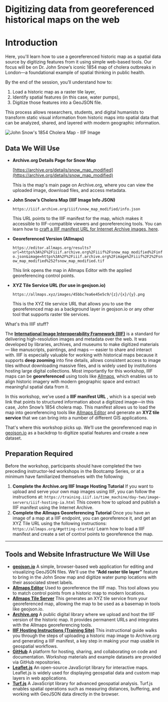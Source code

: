 # Digitizing data from georeferenced historical maps on the web

# Introduction

Here, you'll learn how to use a georeferenced historic map as a spatial data source by digitizing features from it using simple web-based tools. Our focus will be on Dr. John Snow’s iconic 1854 map of cholera outbreaks in London—a foundational example of spatial thinking in public health.

By the end of the session, you’ll understand how to:

1. Load a historic map as a raster tile layer,
2. Identify spatial features (in this case, water pumps),
3. Digitize those features into a GeoJSON file.

This process allows researchers, students, and digital humanists to transform static visual information from historic maps into spatial data that can be analyzed, shared, and layered with modern geographic information.

![John Snow's 1854 Cholera Map - IIIF Image](https://iiif.archive.org/iiif/snow_map_modified/full/1140,/0/default.jpg)

## Data We Will Use

* **Archive.org Details Page for Snow Map**

  [https://archive.org/details/snow_map_modified](https://archive.org/details/snow_map_modified)

  This is the map's main page on Archive.org, where you can view the uploaded image, download files, and access metadata.
* **John Snow’s Cholera Map (IIIF Image Info JSON)**

  `https://iiif.archive.org/iiif/snow_map_modified/info.json`

  This URL points to the IIIF manifest for the map, which makes it accessible to IIIF-compatible viewers and georeferencing tools. You can learn how to [craft a IIIF manifest URL for Internet Archive images, here](https://training.iiif.io/time_machine/day-two/image-servers/iiif-hosting-ia.html).
* **Georeferenced Version (Allmaps)**

  `https://editor.allmaps.org/results?url=https%3A%2F%2Fiiif.archive.org%2Fiiif%2Fsnow_map_modified%2Finfo.json&image=https%3A%2F%2Fiiif.archive.org%2Fimage%2Fiiif%2F2%2Fsnow_map_modified%252fsnow_map_modified.tif`

  This link opens the map in Allmaps Editor with the applied georeferencing control points.
* **XYZ Tile Service URL (for use in geojson.io)**

  `https://allmaps.xyz/images/45bbc7ea6e45e5c9/{z}/{x}/{y}.png`

  This is the XYZ tile service URL that allows you to use the georeferenced map as a background layer in geojson.io or any other tool that supports raster tile services.


What's this IIIF stuff?

The **[International Image Interoperability Framework (IIIF)](https://iiif.io)** is a standard for delivering high-resolution images and metadata over the web. It was developed by libraries, archives, and museums to make digitized materials — like manuscripts, paintings, and maps — easier to share and interact with. IIIF is especially valuable for working with historical maps because it supports **deep zooming** into fine details, allows consistent access to image tiles without downloading massive files, and is widely used by institutions hosting large digital collections. Most importantly for this workshop, IIIF maps can be **georeferenced** using tools like [Allmaps](https://allmaps.org/), which enables us to align historic imagery with modern geographic space and extract meaningful spatial data from it.

In this workshop, we’ve used a **IIIF manifest URL** , which is a special web link that points to structured information about a digitized image—in this case, John Snow’s 1854 cholera map. This manifest allows us to load the map into georeferencing tools like [Allmaps Editor](https://allmaps.org) and generate an **XYZ tile service** that we can bring into a number of different GIS applications.

That's where this workshop picks up. We’ll use the georeferenced map in [geojson.io](https://geojson.io) as a backdrop to digitize spatial features and create a new dataset.

## Preparation Required

Before the workshop, participants should have completed the two preceding instructor-led workshops in the Bootcamp Series, or at a minimum have familiarized themselves with the following:

1. **Complete the Archive.org IIIF Image Hosting Tutorial**
   If you want to upload and serve your own map images using IIIF, you can follow the instructions at:
   `https://training.iiif.io/time_machine/day-two/image-servers/iiif-hosting-ia.html`
   This covers how to upload and publish a IIIF manifest using the Internet Archive.
2. **Complete the Allmaps Georeferencing Tutorial**
   Once you have an image of a map at a IIIF endpoint, you can georeference it, and get an XYZ Tile URL using the following instructions:
   `https://allmaps.org/#getting-started/`
   Learn how to load a IIIF manifest and create a set of control points to georeference the map.

---

## Tools and Website Infrastructure We Will Use

* **[geojson.io](https://geojson.io/)**
  A simple, browser-based web application for editing and visualizing GeoJSON files. We'll use the **“Add raster tile layer”** feature to bring in the John Snow map and digitize water pump locations with their associated street labels.
* **[Allmaps Editor](https://editor.allmaps.org/)**
  Used to georeference the IIIF map. This tool allows you to match control points from a historic map to modern locations.
* **[Allmaps Tile Server](https://allmaps.xyz/)**
  This generates an XYZ tile service from your georeferenced map, allowing the map to be used as a basemap in tools like geojson.io.
* **[Archive.org](https://archive.org/)**
  A public digital library where we upload and host the IIIF version of the historic map. It provides permanent URLs and integrates with the Allmaps georeferencing tools.
* **[IIIF Hosting Instructions (Training Site)](https://training.iiif.io/time_machine/day-two/image-servers/iiif-hosting-ia.html)**
  This instructional guide walks you through the steps of uploading a historic map image to Archive.org and generating a IIIF manifest, a key step in making your map usable in geospatial workflows.
* **[GitHub](https://github.com/)**
  A platform for hosting, sharing, and collaborating on code and documentation. Workshop materials and example datasets are provided via GitHub repositories.
* **[Leaflet.js](https://leafletjs.com/)**
  An open-source JavaScript library for interactive maps. Leaflet.js is widely used for displaying geospatial data and custom map layers in web applications.
* **[Turf.js](https://turfjs.org/)**
  A JavaScript library for advanced geospatial analysis. Turf.js enables spatial operations such as measuring distances, buffering, and working with GeoJSON data directly in the browser.
